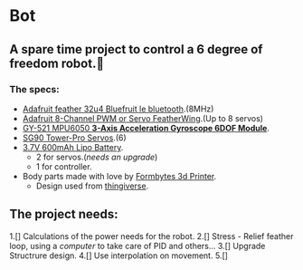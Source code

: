 # Bot

## A spare time project to control a **6 degree of freedom** robot.:speak_no_evil:


### The specs:
- [Adafruit feather 32u4 Bluefruit le bluetooth](https://www.adafruit.com/product/2829).(8MHz)
- [Adafruit 8-Channel PWM or Servo FeatherWing](https://learn.adafruit.com/adafruit-8-channel-pwm-or-servo-featherwing/assembly?view=all).(Up to 8 servos)
- [GY-521 MPU6050 **3-Axis Acceleration Gyroscope 6DOF Module**](http://www.dx.com/p/gy-521-mpu6050-3-axis-acceleration-gyroscope-6dof-module-blue-154602#.WVoIhYg1-Uk).
- [SG90 Tower-Pro Servos](http://www.micropik.com/PDF/SG90Servo.pdf).(6)
- [3.7V 600mAh Lipo Battery](http://www.dx.com/p/3-7v-600mah-lipo-battery-1-to-4-charger-for-syma-x5c-1-x5sw-drone-jjrc-h5c-v943-931-416020#.WVoJeYg1-Uk).
  - 2 for servos.(*needs an upgrade*)
  - 1 for controller.
- Body parts made with love by [Formbytes 3d Printer](http://www.formbytes.com/).
  - Design used from [thingiverse](https://www.thingiverse.com/thing:923853).


## The project needs:

1.[] Calculations of the power needs for the robot.
2.[] Stress - Relief feather loop, using a *computer* to take care of PID and others...
3.[] Upgrade Structrure design.
4.[] Use interpolation on movement.
5.[] 
